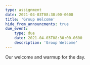 ```yaml
---
type: assignment
date: 2021-04-03T08:30:00-0600
title: 'Group Welcome'
hide_from_announcments: true
due_event:
    type: due
    date: 2021-04-03T08:30:00-0600
    description: 'Group Welcome'
---
```

Our welcome and warmup for the day.
